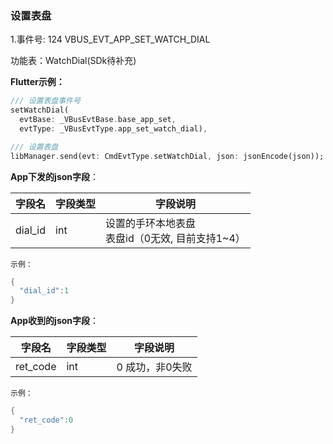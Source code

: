 ### 设置表盘

1.事件号: 124  VBUS_EVT_APP_SET_WATCH_DIAL

功能表：WatchDial(SDk待补充)

**Flutter示例：**

```dart
/// 设置表盘事件号
setWatchDial(
  evtBase: _VBusEvtBase.base_app_set,
  evtType: _VBusEvtType.app_set_watch_dial),

/// 设置表盘
libManager.send(evt: CmdEvtType.setWatchDial, json: jsonEncode(json));
```



**App下发的json字段**：

| 字段名  | 字段类型 | 字段说明                                                     |
| ------- | -------- | ------------------------------------------------------------ |
| dial_id | int      | 设置的手环本地表盘<br />表盘id（0无效, 目前支持1\~4） |

`示例：`

```c
{
  "dial_id":1
}
```



**App收到的json字段**：

| 字段名   | 字段类型 | 字段说明           |
| -------- | -------- | ------------------ |
| ret_code | int      | 0 成功，非0失败 |

`示例：`

```c
{
  "ret_code":0
}
```
